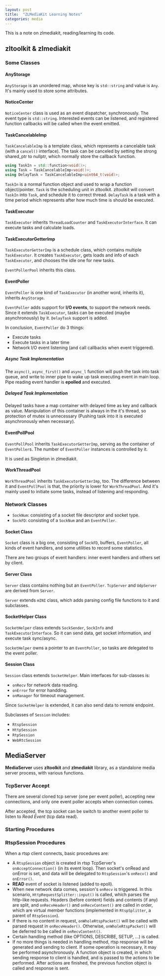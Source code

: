 ```yaml
---
layout: post
title:  "ZLMediaKit Learning Notes"
categories: media
---
```


This is a note on zlmediakit, reading/learning its code.

## zltoolkit & zlmediakit

### Some Classes

#### AnyStorage
`AnyStorage` is an unordered map, whose key is `std::string` and value is `Any`. It's mainly used to store some attributes.

#### NoticeCenter
`NoticeCenter` class is used as an event dispatcher, synchronously. The event type is `std::string`. Interested events can be listened, and registered function callbacks will be called when the event emitted.

#### TaskCancelableImp
`TaskCancelableImp` is a template class, which represents a cancelable task (with a `cancel()` interface). The task can be canceled by setting the strong shared_ptr to nullptr, which normally store the callback function.
```c++
using TaskIn = std::function<void()>;
using Task = TaskCancelableImp<void()>;
using DelayTask = TaskCancelableImp<uint64_t(void)>;
```
`TaskIn` is a normal function object and used to wrap a function object/pointer. `Task` is the scheduling unit in zltoolkit. zltoolkit will convert `TaskIn` into `Task`, and schedule it to correct thread. `DelayTask` is a task with a time period which represents after how much time is should be executed.

#### TaskExecutor
`TaskExecutor` inherits `ThreadLoadCounter` and `TaskExecutorInterface`. It can execute tasks and calculate loads.

#### TaskExecutorGetterImp
`TaskExecutorGetterImp` is a schedule class, which contains multiple `TaskExecutor`. It creates `TaskExecutor`, gets loads and info of each `TaskExecutor`, and chooses the idle one for new tasks.

`EventPollerPool` inherits this class.

#### **EventPoller**
`EventPoller` is one kind of `TaskExecutor` (in another word, inherits it), inherits `AnyStorage`.

`EventPoller` adds support for **I/O events**, to support the network needs. Since it extends `TaskExecutor`, tasks can be executed (maybe asynchronously) by it. `DelayTask` support is added.

In conclusion, `EventPoller` do 3 things:
* Execute tasks
* Execute tasks in a later time
* Network I/O event listening (and call callbacks when event triggered).

##### Async Task Implementation
The `async()`, `async_first()` and `async_l` function will push the task into task queue, and write to inner pipe to wake up task executing event in main loop. Pipe reading event handler is **epolled** and executed.

##### Delayed Task Implementation
Delayed tasks have a map container with delayed time as key and callback as value. Manipulation of this container is always in the it's thread, so  protection of mutex is unnecessary (Pushing task into it is executed asynchronously when necessary).

#### EventPollPool
`EventPollPool` inherits `TaskExecutorGetterImp`, serving as the container of `EventPoller`s. The number of `EventPoller` instances is controlled by it.

It is used as Singleton in zlmediakit.

#### WorkThreadPool
`WorkThreadPool` inherits `TaskExecutorGetterImp`, too. The difference between it and `EventPollPool` is that, the priority is lower for `WorkThreadPool`. And it's mainly used to initiate some tasks, instead of listening and responding.

### Network Classes

* `SockNum`: consisting of a socket file descriptor and socket type.
* `SockFD`: consisting of a `SockNum` and an `EventPoller`.

#### Socket Class
`Socket` class is a big one, consisting of `SockFD`, buffers, `EventPoller`, all kinds of event handlers, and some utilities to record some statistics.

There are two groups of event handlers: inner event handlers and others set by client.

#### Server Class
`Server` class contains nothing but an `EventPoller`. `TcpServer` and `UdpServer` are derived from `Server`.

`Server` extends `mINI` class, which adds parsing config file functions to it and subclasses.

#### SocketHelper Class
`SocketHelper` class extends `SockSender`, `SockInfo` and `TaskExecutorInterface`. So it can send data, get socket information, and execute task sync/async.

`SocketHelper` owns a pointer to an `EventPoller`, so tasks are delegated to the event poller.

#### Session Class
`Session` class extends `SocketHelper`. Main interfaces for sub-classes is:
* `onRecv` for network data reading.
* `onError` for error handding.
* `onManager` for timeout management.

Since `SocketHelper` is extended, it can also send data to remote endpoint.

Subclasses of `Session` includes:
* `RtspSession`
* `HttpSession`
* `RtpSession`
* `WebRtcSession`


## MediaServer
**MediaServer** uses **zltoolkit** and **zlmediakit** library, as a standalone media server process, with various functions.

### TcpServer Accept
There are several cloned tcp server (one per event poller), accepting new connections, and only one event poller accepts when connection comes.

After accepted, the tcp socket can be switch to another event poller to listen to *Read Event* (tcp data read).

### Starting Procedures

### RtspSession Procedures
When a rtsp client connects, basic procedures are:
* A `RtspSession` object is created in rtsp TcpServer's `onAcceptConnection()` (in its event loop). Then socket's onRead and onError is set, and data will be delegated to `RtspSession`'s `onRecv()` and `onError()`.
* **READ** event of socket is listened (added to epoll).
* When new network data comes, session's `onRecv` is triggered. In this scenario, `HttpRequestSplitter::input()` is called, which parses the http-like requests. Headers (before content) fields and contents (if any) are split, and `onRecvHeader()` and `onRecvContent()` are called in order, which are virtual member functions (implemented in `RtspSplitter`, a parent of `RtspSession`).
* If there is no content in request, `onWholeRtspPacket()` will be called with parsed request in `onRecvHeader()`. Otherwise, `onWholeRtspPacket()` will be deferred to be called in `onRecvContent()`.
* Certain handling method (like OPTIONS, DESCRIBE, SETUP, ...) is called.
* If no more things is needed in handling method, rtsp response will be generated and sending to client. If some operation is necessary, it may be performed asynchronously. A function object is created, in which sending response to client is handled, and is passed to the actions to be performed. After actions are finished, the previous function object is called and response is sent.
